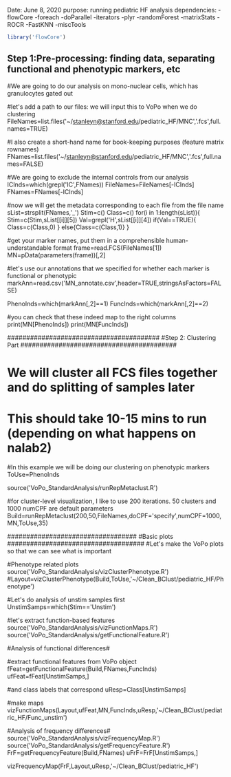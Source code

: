 Date: June 8, 2020
purpose: running pediatric HF analysis
dependencies:
  -flowCore
  -foreach
  -doParallel
  -iterators
  -plyr
  -randomForest
  -matrixStats
  -ROCR
  -FastKNN
  -miscTools
```R
library('flowCore')
```

## Step 1:Pre-processing: finding data, separating functional and phenotypic markers, etc


#We are going to do our analysis on mono-nuclear cells, which has granulocytes gated out

#let's add a path to our files: we will input this to VoPo when we do clustering
FileNames=list.files('~/stanleyn@stanford.edu/pediatric_HF/MNC','.fcs',full.names=TRUE)

#I also create a short-hand name for book-keeping purposes (feature matrix rownames)
FNames=list.files('~/stanleyn@stanford.edu/pediatric_HF/MNC','.fcs',full.names=FALSE)

#We are going to exclude the internal controls from our analysis
ICInds=which(grepl('IC',FNames))
FileNames=FileNames[-ICInds]
FNames=FNames[-ICInds]

#now we will get the metadata corresponding to each file from the file name
sList=strsplit(FNames,'_')
Stim=c()
Class=c()
for(i in 1:length(sList)){
Stim=c(Stim,sList[[i]][5])
Val=grepl('H',sList[[i]][4])
if(Val==TRUE){
Class=c(Class,0)
}
else{Class=c(Class,1)}
}

#get your marker names, put them in a comprehensible human-understandable format
frame=read.FCS(FileNames[1]) 
MN=pData(parameters(frame))[,2] 

#let's use our annotations that we specified for whether each marker is functional or phenotypic
markAnn=read.csv('MN_annotate.csv',header=TRUE,stringsAsFactors=FALSE)

PhenoInds=which(markAnn[,2]==1)
FuncInds=which(markAnn[,2]==2)

#you can check that these indeed map to the right columns
print(MN[PhenoInds])
print(MN[FuncInds])

########################################
#Step 2: Clustering Part
#########################################
# We will cluster all FCS files together and do splitting of samples later
# This should take 10-15 mins to run (depending on what happens on nalab2)

#In this example we will be doing our clustering on phenotypic markers
ToUse=PhenoInds

source('VoPo_StandardAnalysis/runRepMetaclust.R')

#for cluster-level visualization, I like to use 200 iterations. 50 clusters and 1000 numCPF are default parameters
Build=runRepMetaclust(200,50,FileNames,doCPF='specify',numCPF=1000,MN,ToUse,35)

##################################
#Basic plots
####################################
#Let's make the VoPo plots so that we can see what is important

#Phenotype related plots
source('VoPo_StandardAnalysis/vizClusterPhenotype.R')
#Layout=vizClusterPhenotype(Build,ToUse,'~/Clean_BClust/pediatric_HF/Phenotype')

#Let's do analysis of unstim samples first
UnstimSamps=which(Stim=='Unstim')

#let's extract function-based features
source('VoPo_StandardAnalysis/vizFunctionMaps.R')
source('VoPo_StandardAnalysis/getFunctionalFeature.R')

#Analysis of functional differences#

#extract functional features from VoPo object
fFeat=getFunctionalFeature(Build,FNames,FuncInds)
ufFeat=fFeat[UnstimSamps,]

#and class labels that correspond
uResp=Class[UnstimSamps]

#make maps
vizFunctionMaps(Layout,ufFeat,MN,FuncInds,uResp,'~/Clean_BClust/pediatric_HF/Func_unstim')

#Analysis of frequency differences#
source('VoPo_StandardAnalysis/vizFrequencyMap.R')
source('VoPo_StandardAnalysis/getFrequencyFeature.R')
FrF=getFrequencyFeature(Build,FNames)
uFrF=FrF[UnstimSamps,]

vizFrequencyMap(FrF,Layout,uResp,'~/Clean_BClust/pediatric_HF')
